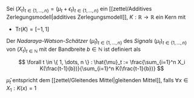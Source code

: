 Sei $(X_t)_{t \in \{ 1, \dots, n \}} = (\mu_t + \epsilon_t)_{t \in \{ 1, \dots, n \}}$ ein [[zettel/Additives Zerlegungsmodell|additives Zerlegungsmodell]], $K : \mathbb{R} \to \mathbb{R}$ ein Kern mit
- $\text{Tr}(K) = [-1, 1]$

Der *Nadaraya-Watson-Schätzer* $(\hat{\mu}_t)_{t \in \{ 1, \dots, n \}}$ des *Signals* $(\mu_t)_{t \in \{ 1, \dots, n \}}$ von $(X_t)_{t \in \mathbb{N}}$ mit der Bandbreite $b \in \mathbb{N}$ ist definiert als

$$
	\forall t \in \{ 1, \dots, n \} : \hat{\mu}_t := \frac{\sum_{i=1}^n X_i K(\frac{t-1}{b})}{\sum_{i=1}^n K(\frac{t-1}{b})}
$$

$\hat{\mu}_t$ entspricht dem [[zettel/Gleitendes Mittel|gleitenden Mittel]], falls $\forall x \in X_1 : K(x) = 1$